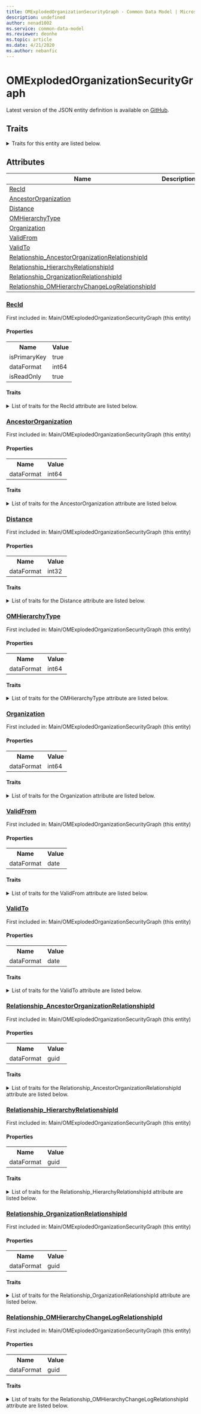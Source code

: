 ```yaml
---
title: OMExplodedOrganizationSecurityGraph - Common Data Model | Microsoft Docs
description: undefined
author: nenad1002
ms.service: common-data-model
ms.reviewer: deonhe
ms.topic: article
ms.date: 4/21/2020
ms.author: nebanfic
---
```


# OMExplodedOrganizationSecurityGraph

  
 Latest version of the JSON entity definition is available on <a href="https://github.com/Microsoft/CDM/tree/master/schemaDocuments/core/operationsCommon/Tables/Common/GAB/Main/OMExplodedOrganizationSecurityGraph.cdm.json" target="_blank">GitHub</a>.  

## Traits

<details>
<summary>Traits for this entity are listed below.  
</summary>

**is.identifiedBy**  
  names a specifc identity attribute to use with an entity  <table><tr><th>Parameter</th><th>Value</th><th>Data type</th><th>Explanation</th></tr><tr><td>attribute</td><td>[OMExplodedOrganizationSecurityGraph/(resolvedAttributes)/RecId](#RecId)</td><td>attribute</td><td></td></tr></table>

**is.CDM.entityVersion**  
  <table><tr><th>Parameter</th><th>Value</th><th>Data type</th><th>Explanation</th></tr><tr><td>versionNumber</td><td>"1.0.0"</td><td>string</td><td>semantic version number of the entity</td></tr></table>

**is.application.releaseVersion**  
  <table><tr><th>Parameter</th><th>Value</th><th>Data type</th><th>Explanation</th></tr><tr><td>releaseVersion</td><td>"10.0.13.0"</td><td>string</td><td>semantic version number of the application introducing this entity</td></tr></table>

</details>

## Attributes

|Name|Description|First Included in Instance|
|---|---|---|
|[RecId](#RecId)||<a href="OMExplodedOrganizationSecurityGraph.md" target="_blank">Main/OMExplodedOrganizationSecurityGraph</a>|
|[AncestorOrganization](#AncestorOrganization)||<a href="OMExplodedOrganizationSecurityGraph.md" target="_blank">Main/OMExplodedOrganizationSecurityGraph</a>|
|[Distance](#Distance)||<a href="OMExplodedOrganizationSecurityGraph.md" target="_blank">Main/OMExplodedOrganizationSecurityGraph</a>|
|[OMHierarchyType](#OMHierarchyType)||<a href="OMExplodedOrganizationSecurityGraph.md" target="_blank">Main/OMExplodedOrganizationSecurityGraph</a>|
|[Organization](#Organization)||<a href="OMExplodedOrganizationSecurityGraph.md" target="_blank">Main/OMExplodedOrganizationSecurityGraph</a>|
|[ValidFrom](#ValidFrom)||<a href="OMExplodedOrganizationSecurityGraph.md" target="_blank">Main/OMExplodedOrganizationSecurityGraph</a>|
|[ValidTo](#ValidTo)||<a href="OMExplodedOrganizationSecurityGraph.md" target="_blank">Main/OMExplodedOrganizationSecurityGraph</a>|
|[Relationship_AncestorOrganizationRelationshipId](#Relationship_AncestorOrganizationRelationshipId)||<a href="OMExplodedOrganizationSecurityGraph.md" target="_blank">Main/OMExplodedOrganizationSecurityGraph</a>|
|[Relationship_HierarchyRelationshipId](#Relationship_HierarchyRelationshipId)||<a href="OMExplodedOrganizationSecurityGraph.md" target="_blank">Main/OMExplodedOrganizationSecurityGraph</a>|
|[Relationship_OrganizationRelationshipId](#Relationship_OrganizationRelationshipId)||<a href="OMExplodedOrganizationSecurityGraph.md" target="_blank">Main/OMExplodedOrganizationSecurityGraph</a>|
|[Relationship_OMHierarchyChangeLogRelationshipId](#Relationship_OMHierarchyChangeLogRelationshipId)||<a href="OMExplodedOrganizationSecurityGraph.md" target="_blank">Main/OMExplodedOrganizationSecurityGraph</a>|

### <a href=#RecId name="RecId">RecId</a>

First included in: Main/OMExplodedOrganizationSecurityGraph (this entity)  

#### Properties

<table><tr><th>Name</th><th>Value</th></tr><tr><td>isPrimaryKey</td><td>true</td></tr><tr><td>dataFormat</td><td>int64</td></tr><tr><td>isReadOnly</td><td>true</td></tr></table>

#### Traits

<details>
<summary>List of traits for the RecId attribute are listed below.</summary>

**is.dataFormat.integer**  
**is.dataFormat.big**  
**is.identifiedBy**  
names a specifc identity attribute to use with an entity  <table><tr><th>Parameter</th><th>Value</th><th>Data type</th><th>Explanation</th></tr><tr><td>attribute</td><td>[OMExplodedOrganizationSecurityGraph/(resolvedAttributes)/RecId](#RecId)</td><td>attribute</td><td></td></tr></table>

**is.readOnly**  
**is.dataFormat.integer**  
**is.dataFormat.big**  
</details>

### <a href=#AncestorOrganization name="AncestorOrganization">AncestorOrganization</a>

First included in: Main/OMExplodedOrganizationSecurityGraph (this entity)  

#### Properties

<table><tr><th>Name</th><th>Value</th></tr><tr><td>dataFormat</td><td>int64</td></tr></table>

#### Traits

<details>
<summary>List of traits for the AncestorOrganization attribute are listed below.</summary>

**is.dataFormat.integer**  
**is.dataFormat.big**  
**is.dataFormat.integer**  
**is.dataFormat.big**  
</details>

### <a href=#Distance name="Distance">Distance</a>

First included in: Main/OMExplodedOrganizationSecurityGraph (this entity)  

#### Properties

<table><tr><th>Name</th><th>Value</th></tr><tr><td>dataFormat</td><td>int32</td></tr></table>

#### Traits

<details>
<summary>List of traits for the Distance attribute are listed below.</summary>

**is.dataFormat.integer**  
**is.dataFormat.integer**  
</details>

### <a href=#OMHierarchyType name="OMHierarchyType">OMHierarchyType</a>

First included in: Main/OMExplodedOrganizationSecurityGraph (this entity)  

#### Properties

<table><tr><th>Name</th><th>Value</th></tr><tr><td>dataFormat</td><td>int64</td></tr></table>

#### Traits

<details>
<summary>List of traits for the OMHierarchyType attribute are listed below.</summary>

**is.dataFormat.integer**  
**is.dataFormat.big**  
**is.dataFormat.integer**  
**is.dataFormat.big**  
</details>

### <a href=#Organization name="Organization">Organization</a>

First included in: Main/OMExplodedOrganizationSecurityGraph (this entity)  

#### Properties

<table><tr><th>Name</th><th>Value</th></tr><tr><td>dataFormat</td><td>int64</td></tr></table>

#### Traits

<details>
<summary>List of traits for the Organization attribute are listed below.</summary>

**is.dataFormat.integer**  
**is.dataFormat.big**  
**is.dataFormat.integer**  
**is.dataFormat.big**  
</details>

### <a href=#ValidFrom name="ValidFrom">ValidFrom</a>

First included in: Main/OMExplodedOrganizationSecurityGraph (this entity)  

#### Properties

<table><tr><th>Name</th><th>Value</th></tr><tr><td>dataFormat</td><td>date</td></tr></table>

#### Traits

<details>
<summary>List of traits for the ValidFrom attribute are listed below.</summary>

**is.dataFormat.date**  
**means.measurement.date**  
**is.dataFormat.date**  
</details>

### <a href=#ValidTo name="ValidTo">ValidTo</a>

First included in: Main/OMExplodedOrganizationSecurityGraph (this entity)  

#### Properties

<table><tr><th>Name</th><th>Value</th></tr><tr><td>dataFormat</td><td>date</td></tr></table>

#### Traits

<details>
<summary>List of traits for the ValidTo attribute are listed below.</summary>

**is.dataFormat.date**  
**means.measurement.date**  
**is.dataFormat.date**  
</details>

### <a href=#Relationship_AncestorOrganizationRelationshipId name="Relationship_AncestorOrganizationRelationshipId">Relationship_AncestorOrganizationRelationshipId</a>

First included in: Main/OMExplodedOrganizationSecurityGraph (this entity)  

#### Properties

<table><tr><th>Name</th><th>Value</th></tr><tr><td>dataFormat</td><td>guid</td></tr></table>

#### Traits

<details>
<summary>List of traits for the Relationship_AncestorOrganizationRelationshipId attribute are listed below.</summary>

**is.dataFormat.character**  
**is.dataFormat.big**  
**is.dataFormat.array**  
**is.dataFormat.guid**  
**means.identity.entityId**  
**is.linkedEntity.identifier**  
Marks the attribute(s) that hold foreign key references to a linked (used as an attribute) entity. This attribute is added to the resolved entity to enumerate the referenced entities.  <table><tr><th>Parameter</th><th>Value</th><th>Data type</th><th>Explanation</th></tr><tr><td>entityReferences</td><td><table><tr><th>entityReference</th><th>attributeReference</th></tr><tr><td><a href="OMInternalOrganization.md" target="_blank">/core/operationsCommon/Tables/Common/GAB/Main/OMInternalOrganization.cdm.json/OMInternalOrganization</a></td><td><a href="OMInternalOrganization.md#RecId" target="_blank">RecId</a></td></tr></table></td><td>entity</td><td>a reference to the constant entity holding the list of entity references</td></tr></table>

**is.dataFormat.guid**  
**is.dataFormat.character**  
**is.dataFormat.array**  
</details>

### <a href=#Relationship_HierarchyRelationshipId name="Relationship_HierarchyRelationshipId">Relationship_HierarchyRelationshipId</a>

First included in: Main/OMExplodedOrganizationSecurityGraph (this entity)  

#### Properties

<table><tr><th>Name</th><th>Value</th></tr><tr><td>dataFormat</td><td>guid</td></tr></table>

#### Traits

<details>
<summary>List of traits for the Relationship_HierarchyRelationshipId attribute are listed below.</summary>

**is.dataFormat.character**  
**is.dataFormat.big**  
**is.dataFormat.array**  
**is.dataFormat.guid**  
**means.identity.entityId**  
**is.linkedEntity.identifier**  
Marks the attribute(s) that hold foreign key references to a linked (used as an attribute) entity. This attribute is added to the resolved entity to enumerate the referenced entities.  <table><tr><th>Parameter</th><th>Value</th><th>Data type</th><th>Explanation</th></tr><tr><td>entityReferences</td><td><table><tr><th>entityReference</th><th>attributeReference</th></tr><tr><td><a href="OMHierarchyType.md" target="_blank">/core/operationsCommon/Tables/Common/GAB/Main/OMHierarchyType.cdm.json/OMHierarchyType</a></td><td><a href="OMHierarchyType.md#RecId" target="_blank">RecId</a></td></tr></table></td><td>entity</td><td>a reference to the constant entity holding the list of entity references</td></tr></table>

**is.dataFormat.guid**  
**is.dataFormat.character**  
**is.dataFormat.array**  
</details>

### <a href=#Relationship_OrganizationRelationshipId name="Relationship_OrganizationRelationshipId">Relationship_OrganizationRelationshipId</a>

First included in: Main/OMExplodedOrganizationSecurityGraph (this entity)  

#### Properties

<table><tr><th>Name</th><th>Value</th></tr><tr><td>dataFormat</td><td>guid</td></tr></table>

#### Traits

<details>
<summary>List of traits for the Relationship_OrganizationRelationshipId attribute are listed below.</summary>

**is.dataFormat.character**  
**is.dataFormat.big**  
**is.dataFormat.array**  
**is.dataFormat.guid**  
**means.identity.entityId**  
**is.linkedEntity.identifier**  
Marks the attribute(s) that hold foreign key references to a linked (used as an attribute) entity. This attribute is added to the resolved entity to enumerate the referenced entities.  <table><tr><th>Parameter</th><th>Value</th><th>Data type</th><th>Explanation</th></tr><tr><td>entityReferences</td><td><table><tr><th>entityReference</th><th>attributeReference</th></tr><tr><td><a href="OMInternalOrganization.md" target="_blank">/core/operationsCommon/Tables/Common/GAB/Main/OMInternalOrganization.cdm.json/OMInternalOrganization</a></td><td><a href="OMInternalOrganization.md#RecId" target="_blank">RecId</a></td></tr></table></td><td>entity</td><td>a reference to the constant entity holding the list of entity references</td></tr></table>

**is.dataFormat.guid**  
**is.dataFormat.character**  
**is.dataFormat.array**  
</details>

### <a href=#Relationship_OMHierarchyChangeLogRelationshipId name="Relationship_OMHierarchyChangeLogRelationshipId">Relationship_OMHierarchyChangeLogRelationshipId</a>

First included in: Main/OMExplodedOrganizationSecurityGraph (this entity)  

#### Properties

<table><tr><th>Name</th><th>Value</th></tr><tr><td>dataFormat</td><td>guid</td></tr></table>

#### Traits

<details>
<summary>List of traits for the Relationship_OMHierarchyChangeLogRelationshipId attribute are listed below.</summary>

**is.dataFormat.character**  
**is.dataFormat.big**  
**is.dataFormat.array**  
**is.dataFormat.guid**  
**means.identity.entityId**  
**is.linkedEntity.identifier**  
Marks the attribute(s) that hold foreign key references to a linked (used as an attribute) entity. This attribute is added to the resolved entity to enumerate the referenced entities.  <table><tr><th>Parameter</th><th>Value</th><th>Data type</th><th>Explanation</th></tr><tr><td>entityReferences</td><td><table><tr><th>entityReference</th><th>attributeReference</th></tr><tr><td><a href="OMHierarchyChangeLog.md" target="_blank">/core/operationsCommon/Tables/Common/GAB/Main/OMHierarchyChangeLog.cdm.json/OMHierarchyChangeLog</a></td><td><a href="OMHierarchyChangeLog.md#RecId" target="_blank">RecId</a></td></tr></table></td><td>entity</td><td>a reference to the constant entity holding the list of entity references</td></tr></table>

**is.dataFormat.guid**  
**is.dataFormat.character**  
**is.dataFormat.array**  
</details>
